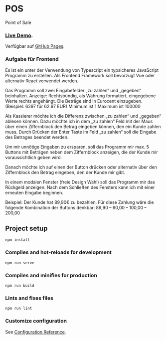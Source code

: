 # POS
Point of Sale

### [Live Demo](https://amirahkami.github.io/pos/).
Verfügbar auf [GitHub Pages](https://amirahkami.github.io/pos/).

### Aufgabe für Frontend

Es ist ein unter der Verwendung von Typescript ein typsicheres JavaScript Programm zu erstellen. Als Frontend Framework soll bevorzugt Vue oder alternativ React verwendet werden.

Das Programm soll zwei Eingabefelder „zu zahlen“ und „gegeben“ beinhalten. Anzeige: Rechtsbündig, als Währung formatiert, eingegebene Werte rechts angehängt. Die Beträge sind in Eurocent einzugeben. (Beispiel: 6297 für 62.97 EUR)
Minimum ist 1 Maximum ist 100000

Als Kassierer möchte ich die Differenz zwischen „zu zahlen“ und „gegeben“ ablesen können. Dazu möchte ich in dem „zu zahlen“ Feld mit der Maus über einen Ziffernblock den Betrag eingeben können, den ein Kunde zahlen muss.
Durch Drücken der Enter Taste im Feld „zu zahlen“ soll die Eingabe des Betrages beendet werden.

Um mir unnötige Eingaben zu ersparen, soll das Programm mir max. 5 Buttons mit Beträgen neben dem Ziffernblock anzeigen, die der Kunde mir voraussichtlich geben wird.

Danach möchte ich auf einen der Button drücken oder alternativ über den Ziffernblock den Betrag eingeben, den der Kunde mir gibt.

In einem modalen Fenster (freie Design Wahl) soll das Programm mir das Rückgeld anzeigen. Nach dem Schließen des Fensters kann ich mit einer erneuten Eingabe beginnen.

Beispiel:
Der Kunde hat 89,90€ zu bezahlen.
Für diese Zahlung wäre die folgende Kombination der Buttons denkbar:
89,90 – 90,00 – 100,00 – 200,00

## Project setup
```
npm install
```

### Compiles and hot-reloads for development
```
npm run serve
```

### Compiles and minifies for production
```
npm run build
```

### Lints and fixes files
```
npm run lint
```

### Customize configuration
See [Configuration Reference](https://cli.vuejs.org/config/).
